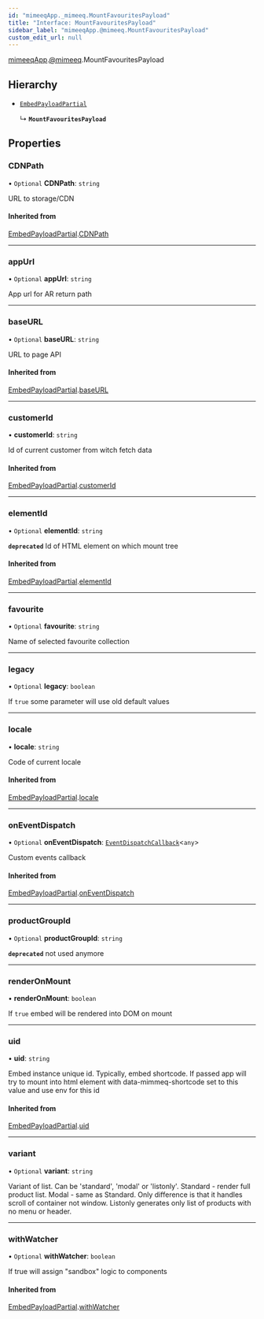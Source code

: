 ```yaml
---
id: "mimeeqApp._mimeeq.MountFavouritesPayload"
title: "Interface: MountFavouritesPayload"
sidebar_label: "mimeeqApp.@mimeeq.MountFavouritesPayload"
custom_edit_url: null
---
```


[mimeeqApp](../modules/mimeeqApp.md).[@mimeeq](../namespaces/mimeeqApp._mimeeq.md).MountFavouritesPayload

## Hierarchy

- [`EmbedPayloadPartial`](mimeeqApp._mimeeq.EmbedPayloadPartial.md)

  ↳ **`MountFavouritesPayload`**

## Properties

### CDNPath

• `Optional` **CDNPath**: `string`

URL to storage/CDN

#### Inherited from

[EmbedPayloadPartial](mimeeqApp._mimeeq.EmbedPayloadPartial.md).[CDNPath](mimeeqApp._mimeeq.EmbedPayloadPartial.md#cdnpath)

___

### appUrl

• `Optional` **appUrl**: `string`

App url for AR return path

___

### baseURL

• `Optional` **baseURL**: `string`

URL to page API

#### Inherited from

[EmbedPayloadPartial](mimeeqApp._mimeeq.EmbedPayloadPartial.md).[baseURL](mimeeqApp._mimeeq.EmbedPayloadPartial.md#baseurl)

___

### customerId

• **customerId**: `string`

Id of current customer from witch fetch data

#### Inherited from

[EmbedPayloadPartial](mimeeqApp._mimeeq.EmbedPayloadPartial.md).[customerId](mimeeqApp._mimeeq.EmbedPayloadPartial.md#customerid)

___

### elementId

• `Optional` **elementId**: `string`

**`deprecated`**
Id of HTML element on which mount tree

#### Inherited from

[EmbedPayloadPartial](mimeeqApp._mimeeq.EmbedPayloadPartial.md).[elementId](mimeeqApp._mimeeq.EmbedPayloadPartial.md#elementid)

___

### favourite

• `Optional` **favourite**: `string`

Name of selected favourite collection

___

### legacy

• `Optional` **legacy**: `boolean`

If `true` some parameter will use old default values

___

### locale

• **locale**: `string`

Code of current locale

#### Inherited from

[EmbedPayloadPartial](mimeeqApp._mimeeq.EmbedPayloadPartial.md).[locale](mimeeqApp._mimeeq.EmbedPayloadPartial.md#locale)

___

### onEventDispatch

• `Optional` **onEventDispatch**: [`EventDispatchCallback`](../namespaces/mimeeqApp._mimeeq.md#eventdispatchcallback)<`any`\>

Custom events callback

#### Inherited from

[EmbedPayloadPartial](mimeeqApp._mimeeq.EmbedPayloadPartial.md).[onEventDispatch](mimeeqApp._mimeeq.EmbedPayloadPartial.md#oneventdispatch)

___

### productGroupId

• `Optional` **productGroupId**: `string`

**`deprecated`**
not used anymore

___

### renderOnMount

• **renderOnMount**: `boolean`

If `true` embed will be rendered into DOM on mount

___

### uid

• **uid**: `string`

Embed instance unique id. Typically, embed shortcode. If passed app will try to mount into html element with data-mimmeq-shortcode set to this value and use env for this id

#### Inherited from

[EmbedPayloadPartial](mimeeqApp._mimeeq.EmbedPayloadPartial.md).[uid](mimeeqApp._mimeeq.EmbedPayloadPartial.md#uid)

___

### variant

• `Optional` **variant**: `string`

Variant of list. Can be 'standard', 'modal' or 'listonly'. Standard - render full product list. Modal - same as Standard. Only difference is that it handles scroll of container not window. Listonly generates only list of products with no menu or header.

___

### withWatcher

• `Optional` **withWatcher**: `boolean`

If true will assign "sandbox" logic to components

#### Inherited from

[EmbedPayloadPartial](mimeeqApp._mimeeq.EmbedPayloadPartial.md).[withWatcher](mimeeqApp._mimeeq.EmbedPayloadPartial.md#withwatcher)
